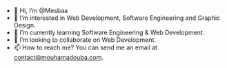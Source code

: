 - 👋 Hi, I’m @Mesbaa
- 👀 I’m interested in Web Development, Software Engineering and Graphic Design.
- 🌱 I’m currently learning Software Engineering & Web Development.
- 💞️ I’m looking to collaborate on Web Development.
- 📫 How to reach me? You can send me an email at contact@mouhamadouba.com.

<!---
Mesbaa/Mesbaa is a ✨ special ✨ repository because its `README.md` (this file) appears on your GitHub profile.
You can click the Preview link to take a look at your changes.
--->
